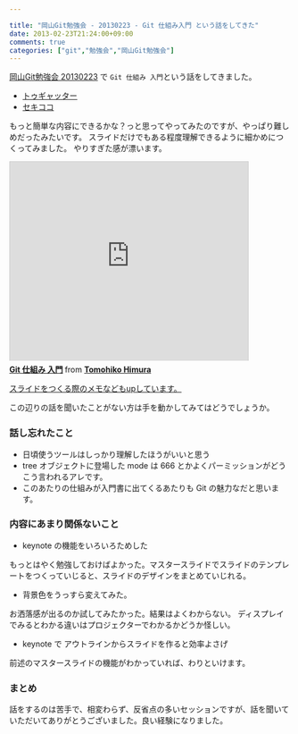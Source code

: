 ```yaml
---

title: "岡山Git勉強会 - 20130223 - Git 仕組み入門 という話をしてきた"
date: 2013-02-23T21:24:00+09:00
comments: true
categories: ["git","勉強会","岡山Git勉強会"]
---
```


[岡山Git勉強会 20130223](http://local.aguuu.com/events/11120) で `Git 仕組み 入門`という話をしてきました。

* [トゥギャッター](http://togetter.com/li/460974)
* [セキココ](http://sekico.co/zaseki/95)

もっと簡単な内容にできるかな？っと思ってやってみたのですが、やっぱり難しめだったみたいです。
スライドだけでもある程度理解できるように細かめにつくってみました。
やりすぎた感が漂います。


<iframe src="http://www.slideshare.net/slideshow/embed_code/16716062" width="427" height="356" frameborder="0" marginwidth="0" marginheight="0" scrolling="no" style="border:1px solid #CCC;border-width:1px 1px 0;margin-bottom:5px" allowfullscreen webkitallowfullscreen mozallowfullscreen> </iframe> <div style="margin-bottom:5px"> <strong> <a href="http://www.slideshare.net/TomohikoHimura/git-16716062" title="Git 仕組み 入門" target="_blank">Git 仕組み 入門</a> </strong> from <strong><a href="http://www.slideshare.net/TomohikoHimura" target="_blank">Tomohiko Himura</a></strong> </div>

[スライドをつくる際のメモなどもupしています。](https://github.com/eiel/okagit-object)

この辺りの話を聞いたことがない方は手を動かしてみてはどうでしょうか。

### 話し忘れたこと

* 日頃使うツールはしっかり理解したほうがいいと思う
* tree  オブジェクトに登場した mode は 666 とかよくパーミッションがどうこう言われるアレです。
* このあたりの仕組みが入門書に出てくるあたりも Git の魅力なだと思います。


### 内容にあまり関係ないこと

* keynote の機能をいろいろためした

もっとはやく勉強しておけばよかった。マスタースライドでスライドのテンプレートをつくっていじると、スライドのデザインをまとめていじれる。

* 背景色をうっすら変えてみた。

お洒落感が出るのか試してみたかった。結果はよくわからない。
ディスプレイでみるとわかる違いはプロジェクターでわかるかどうか怪しい。

* keynote で アウトラインからスライドを作ると効率よさげ

前述のマスタースライドの機能がわかっていれば、わりといけます。

### まとめ

話をするのは苦手で、相変わらず、反省点の多いセッションですが、話を聞いていただいてありがとうございました。良い経験になりました。
